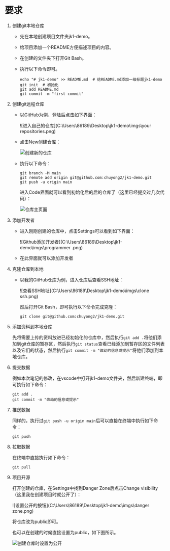 # 要求

1. 创建git本地仓库

   - 先在本地创建项目文件夹jk1-demo。
   
   - 给项目添加一个README方便描述项目的内容。
   
   - 在创建的文件夹下打开Git Bash。
   
   - 执行以下命令即可。
   
     ```shell
     echo "# jk1-demo" >> README.md  # 给README.md添加一级标题jk1-demo
     git init  # 初始化
     git add README.md 
     git commit -m "first commit" 
     ```
   
2. 创建git远程仓库

   - 以GitHub为例，登陆后点击如下界面：

     ![进入自己的仓库](C:\Users\86189\Desktop\jk1-demo\imgs\your repositories.png)

   - 点击New创建仓库：

     ![创建新的仓库](C:\Users\86189\Desktop\jk1-demo\imgs\New.png)

   - 执行以下命令：

     ```shell
     git branch -M main
     git remote add origin git@github.com:chuyong2/jk1-demo.git
     git push -u origin main
     ```

     进入Code界面就可以看到初始化后的后的仓库了（这里已经提交过几次代码）：

     ![仓库主页面](C:\Users\86189\Desktop\jk1-demo\imgs\ui.png)

3. 添加开发者

   - 进入刚刚创建的仓库中，点击Settings可以看到如下界面：

     ![Github添加开发者](C:\Users\86189\Desktop\jk1-demo\imgs\programmer .png)

   - 在此界面就可以添加开发者

4. 克隆仓库到本地

   - 以我的GitHub仓库为例，进入仓库后查看SSH地址：

     ![查看SSH地址](C:\Users\86189\Desktop\jk1-demo\imgs\clone ssh.png)

     然后打开Git Bash，即可执行以下命令完成克隆：

     ```shell
     git clone git@github.com:chuyong2/jk1-demo.git
     ```

5. 添加资料到本地仓库

   ​	先将需要上传的资料放进已经初始化的仓库中，然后执行`git add .`将他们添加到git仓库的暂存区，然后执行`git status`查看已经添加到暂存区的文件列表以及它们的状态，然后执行`git commit -m "改动的信息或提示"`将他们添加到本地仓库。

6. 提交数据

   例如本次笔记的修改，在vscode中打开jk1-demo文件夹，然后新建终端，即可执行如下命令：

   ```shell
   git add .
   git commit -m "改动的信息或提示"
   ```

7. 推送数据

   同样的，执行过`git push -u origin main`后可以直接在终端中执行如下命令：

   ```shell
   git push
   ```

8. 拉取数据

   在终端中直接执行如下命令：

   ```shell
   git pull
   ```

9. 项目开源

   打开创建的仓库，在Settings中找到Danger Zone后点击Change visibility（这里我在创建项目时就公开了）：

   ![设置公开的按钮](C:\Users\86189\Desktop\jk1-demo\imgs\danger zone.png)

   将仓库改为public即可。

   也可以在创建的时候直接设置为public，如下图所示。		

   ![创建仓库时设置为公开](C:\Users\86189\Desktop\jk1-demo\imgs\public.png)























